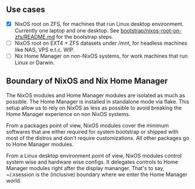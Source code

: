 ## Use cases
- [x] NixOS root on ZFS, for machines that run Linux desktop environment. Currently one laptop and one desktop. See [bootstrap/nixos-root-on-zfs/README.md](./bootstrap/nixos-root-on-zfs/README.md) for the bootstrap steps.
- [ ] NixOS root on EXT4 + ZFS datasets under /mnt, for headless machines like NAS, VPS e.t.c. WIP.
- [ ] Nix Home Manager on non-NixOS systems, for work machines that run Linux or Darwin.

## Boundary of NixOS and Nix Home Manager
The NixOS modules and Home Manager modules are isolated as much as possible. The Home Manager is installed in standalone mode via flake. This setup allow us to rely on NixOS as less as possible to avoid breaking the Home Manager experience on non NixOS systems.

From a packages point of view, NixOS modules cover the minimum softwares that are either required for system bootstrap or shipped with most of the distros and don't require customizations. All other packages go to Home Manager modules.

From a Linux desktop environment point of view, NixOS modules control system wise and hardware wise configs. It delegates controls to Home Manager modules right after the display mananger. That's to say, ~/.xsession is the (inclusive) boundary where we enter the Home Manager world.
